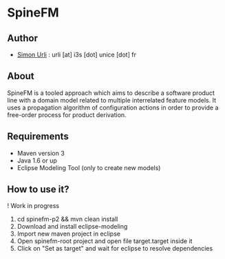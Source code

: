 SpineFM
=======

## Author

* [Simon Urli](http://simonurli.fr) : urli [at] i3s [dot] unice [dot] fr 

## About 

SpineFM is a tooled approach which aims to describe a software product line with a domain model related to multiple interrelated feature models. It uses a propagation algorithm of configuration actions in order to provide a free-order process for product derivation. 

## Requirements 

* Maven version 3
* Java 1.6 or up
* Eclipse Modeling Tool (only to create new models)

## How to use it? 

! Work in progress

1. cd spinefm-p2 && mvn clean install
2. Download and install eclipse-modeling
3. Import new maven project in eclipse
4. Open spinefm-root project and open file target.target inside it
5. Click on "Set as target" and wait for eclipse to resolve dependencies